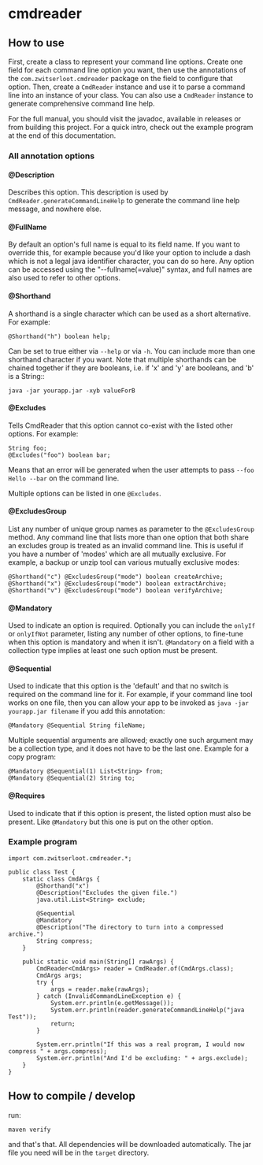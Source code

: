 # cmdreader

## How to use

First, create a class to represent your command line options. Create one field for each command line option you want, then use the annotations of the `com.zwitserloot.cmdreader` package on the field to configure that option. Then, create a `CmdReader` instance and use it to parse a command line into an instance of your class. You can also use a `CmdReader` instance to generate comprehensive command line help.

For the full manual, you should visit the javadoc, available in releases or from building this project. For a quick intro, check out the example program at the end of this documentation.

### All annotation options

#### @Description
Describes this option. This description is used by `CmdReader.generateCommandLineHelp` to generate the command line help message, and nowhere else.

#### @FullName
By default an option's full name is equal to its field name. If you want to override this, for example because you'd like your option to include a dash
which is not a legal java identifier character, you can do so here. Any option can be accessed using the "--fullname(=value)" syntax, and full names are also used
to refer to other options.

#### @Shorthand
A shorthand is a single character which can be used as a short alternative. For example:

	@Shorthand("h") boolean help;

Can be set to true either via `--help` or via `-h`. You can include more than one shorthand character if you want.
Note that multiple shorthands can be chained together if they are booleans, i.e. if 'x' and  'y' are booleans, and 'b' is a String::

	java -jar yourapp.jar -xyb valueForB

#### @Excludes
Tells CmdReader that this option cannot co-exist with the listed other options. For example:

	String foo;
	@Excludes("foo") boolean bar;

Means that an error will be generated when the user attempts to pass `--foo Hello --bar` on the command line.

Multiple options can be listed in one `@Excludes`.

#### @ExcludesGroup
List any number of unique group names as parameter to the `@ExcludesGroup` method. Any command line that lists more than one option that both share
an excludes group is treated as an invalid command line. This is useful if you have a number of 'modes' which are all mutually exclusive. For example, a
backup or unzip tool can various mutually exclusive modes:

	@Shorthand("c") @ExcludesGroup("mode") boolean createArchive;
	@Shorthand("x") @ExcludesGroup("mode") boolean extractArchive;
	@Shorthand("v") @ExcludesGroup("mode") boolean verifyArchive;

#### @Mandatory
Used to indicate an option is required. Optionally you can include the `onlyIf` or `onlyIfNot` parameter, listing any number of other options, to fine-tune
when this option is mandatory and when it isn't. `@Mandatory` on a field with a collection type implies at least one such option must be present.

#### @Sequential
Used to indicate that this option is the 'default' and that no switch is required on the command line for it. For example, if your command line tool works on one
file, then you can allow your app to be invoked as `java -jar yourapp.jar filename` if you add this annotation:

	@Mandatory @Sequential String fileName;

Multiple sequential arguments are allowed; exactly one such argument may be a collection type, and it does not have to be the last one. Example for a copy program:

	@Mandatory @Sequential(1) List<String> from;
	@Mandatory @Sequential(2) String to;

#### @Requires
Used to indicate that if this option is present, the listed option must also be present. Like `@Mandatory` but this one is put on the other option.

### Example program

	import com.zwitserloot.cmdreader.*;
	
	public class Test {
		static class CmdArgs {
			@Shorthand("x")
			@Description("Excludes the given file.")
			java.util.List<String> exclude;
			
			@Sequential
			@Mandatory
			@Description("The directory to turn into a compressed archive.")
			String compress;
		}
		
		public static void main(String[] rawArgs) {
			CmdReader<CmdArgs> reader = CmdReader.of(CmdArgs.class);
			CmdArgs args;
			try {
				args = reader.make(rawArgs);
			} catch (InvalidCommandLineException e) {
				System.err.println(e.getMessage());
				System.err.println(reader.generateCommandLineHelp("java Test"));
				return;
			}
			
			System.err.println("If this was a real program, I would now compress " + args.compress);
			System.err.println("And I'd be excluding: " + args.exclude);
		}
	}

## How to compile / develop

run:

	maven verify

and that's that. All dependencies will be downloaded automatically. The jar file you need will be in the `target` directory.

